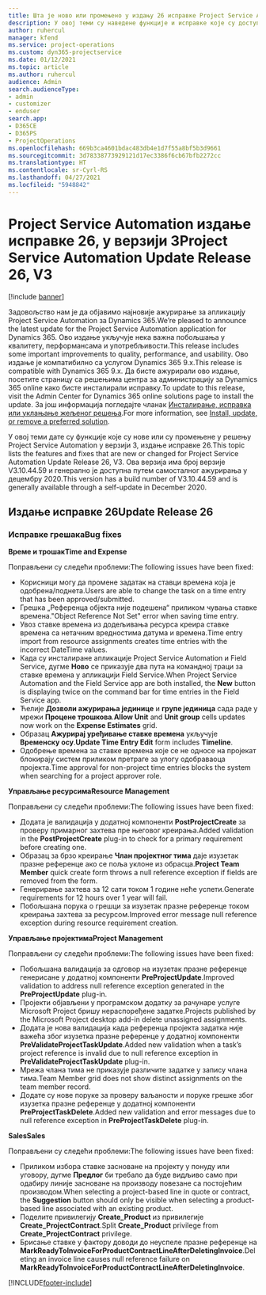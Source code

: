 ```yaml
---
title: Шта је ново или промењено у издању 26 исправке Project Service Automation верзије 3
description: У овој теми су наведене функције и исправке које су доступне у издању исправке 26 за Project Service Automation верзије 3.
author: ruhercul
manager: kfend
ms.service: project-operations
ms.custom: dyn365-projectservice
ms.date: 01/12/2021
ms.topic: article
ms.author: ruhercul
audience: Admin
search.audienceType:
- admin
- customizer
- enduser
search.app:
- D365CE
- D365PS
- ProjectOperations
ms.openlocfilehash: 669b3ca4601bdac483db4e1d7f55a8bf5b3d9661
ms.sourcegitcommit: 3d78338773929121d17ec3386f6cb67bfb2272cc
ms.translationtype: HT
ms.contentlocale: sr-Cyrl-RS
ms.lasthandoff: 04/27/2021
ms.locfileid: "5948842"
---
```

# <a name="project-service-automation-update-release-26-v3"></a><span data-ttu-id="d2061-103">Project Service Automation издање исправке 26, у верзији 3</span><span class="sxs-lookup"><span data-stu-id="d2061-103">Project Service Automation Update Release 26, V3</span></span>

[!include [banner](../includes/psa-now-project-operations.md)]

<span data-ttu-id="d2061-104">Задовољство нам је да објавимо најновије ажурирање за апликацију Project Service Automation за Dynamics 365.</span><span class="sxs-lookup"><span data-stu-id="d2061-104">We’re pleased to announce the latest update for the Project Service Automation application for Dynamics 365.</span></span> <span data-ttu-id="d2061-105">Ово издање укључује нека важна побољшања у квалитету, перформансама и употребљивости.</span><span class="sxs-lookup"><span data-stu-id="d2061-105">This release includes some important improvements to quality, performance, and usability.</span></span> <span data-ttu-id="d2061-106">Ово издање је компатибилно са услугом Dynamics 365 9.x.</span><span class="sxs-lookup"><span data-stu-id="d2061-106">This release is compatible with Dynamics 365 9.x.</span></span> <span data-ttu-id="d2061-107">Да бисте ажурирали ово издање, посетите страницу са решењима центра за администрацију за Dynamics 365 online како бисте инсталирали исправку.</span><span class="sxs-lookup"><span data-stu-id="d2061-107">To update to this release, visit the Admin Center for Dynamics 365 online solutions page to install the update.</span></span> <span data-ttu-id="d2061-108">За још информација погледајте чланак [Инсталирање, исправка или уклањање жељеног решења](/power-platform/admin/install-remove-preferred-solution).</span><span class="sxs-lookup"><span data-stu-id="d2061-108">For more information, see [Install, update, or remove a preferred solution](/power-platform/admin/install-remove-preferred-solution).</span></span>

<span data-ttu-id="d2061-109">У овој теми дате су функције које су нове или су промењене у решењу Project Service Automation у верзији 3, издање исправке 26.</span><span class="sxs-lookup"><span data-stu-id="d2061-109">This topic lists the features and fixes that are new or changed for Project Service Automation Update Release 26, V3.</span></span> <span data-ttu-id="d2061-110">Ова верзија има број верзије V3.10.44.59 и генерално је доступна путем самосталног ажурирања у децембру 2020.</span><span class="sxs-lookup"><span data-stu-id="d2061-110">This version has a build number of V3.10.44.59 and is generally available through a self-update in December 2020.</span></span>

## <a name="update-release-26"></a><span data-ttu-id="d2061-111">Издање исправке 26</span><span class="sxs-lookup"><span data-stu-id="d2061-111">Update Release 26</span></span>

### <a name="bug-fixes"></a><span data-ttu-id="d2061-112">Исправке грешака</span><span class="sxs-lookup"><span data-stu-id="d2061-112">Bug fixes</span></span>

<span data-ttu-id="d2061-113">**Време и трошак**</span><span class="sxs-lookup"><span data-stu-id="d2061-113">**Time and Expense**</span></span>

<span data-ttu-id="d2061-114">Поправљени су следећи проблеми:</span><span class="sxs-lookup"><span data-stu-id="d2061-114">The following issues have been fixed:</span></span>

- <span data-ttu-id="d2061-115">Корисници могу да промене задатак на ставци времена која је одобрена/поднета.</span><span class="sxs-lookup"><span data-stu-id="d2061-115">Users are able to change the task on a time entry that has been approved/submitted.</span></span>
- <span data-ttu-id="d2061-116">Грешка „Референца објекта није подешена“ приликом чувања ставке времена.</span><span class="sxs-lookup"><span data-stu-id="d2061-116">"Object Reference Not Set" error when saving time entry.</span></span>
- <span data-ttu-id="d2061-117">Увоз ставке времена из додељивања ресурса креира ставке времена са нетачним вредностима датума и времена.</span><span class="sxs-lookup"><span data-stu-id="d2061-117">Time entry import from resource assignments creates time entries with the incorrect DateTime values.</span></span>
- <span data-ttu-id="d2061-118">Када су инсталиране апликације Project Service Automation и Field Service, дугме **Ново** се приказује два пута на командној траци за ставке времена у апликацији Field Service.</span><span class="sxs-lookup"><span data-stu-id="d2061-118">When Project Service Automation and the Field Service app are both installed, the **New** button is displaying twice on the command bar for time entries in the Field Service app.</span></span>
- <span data-ttu-id="d2061-119">Ћелије **Дозволи ажурирања јединице** и **групе јединица** сада раде у мрежи **Процене трошкова**.</span><span class="sxs-lookup"><span data-stu-id="d2061-119">**Allow Unit** and **Unit group** cells updates now work on the **Expense Estimates** grid.</span></span>
- <span data-ttu-id="d2061-120">Образац **Ажурирај уређивање ставке времена** укључује **Временску осу**.</span><span class="sxs-lookup"><span data-stu-id="d2061-120">**Update Time Entry Edit** form includes **Timeline**.</span></span>
- <span data-ttu-id="d2061-121">Одобрење времена за ставке времена које се не односе на пројекат блокирају систем приликом претраге за улогу одобраваоца пројекта.</span><span class="sxs-lookup"><span data-stu-id="d2061-121">Time approval for non-project time entries blocks the system when searching for a project approver role.</span></span>

<span data-ttu-id="d2061-122">**Управљање ресурсима**</span><span class="sxs-lookup"><span data-stu-id="d2061-122">**Resource Management**</span></span>

<span data-ttu-id="d2061-123">Поправљени су следећи проблеми:</span><span class="sxs-lookup"><span data-stu-id="d2061-123">The following issues have been fixed:</span></span>

- <span data-ttu-id="d2061-124">Додата је валидација у додатној компоненти **PostProjectCreate** за проверу примарног захтева пре његовог креирања.</span><span class="sxs-lookup"><span data-stu-id="d2061-124">Added validation in the **PostProjectCreate** plug-in to check for a primary requirement before creating one.</span></span>
- <span data-ttu-id="d2061-125">Образац за брзо креирање **Члан пројектног тима** даје изузетак празне референце ако се поља уклоне из обрасца.</span><span class="sxs-lookup"><span data-stu-id="d2061-125">**Project Team Member** quick create form throws a null reference exception if fields are removed from the form.</span></span>
- <span data-ttu-id="d2061-126">Генерирање захтева за 12 сати током 1 године неће успети.</span><span class="sxs-lookup"><span data-stu-id="d2061-126">Generate requirements for 12 hours over 1 year will fail.</span></span>
- <span data-ttu-id="d2061-127">Побољшана порука о грешци за изузетак празне референце током креирања захтева за ресурсом.</span><span class="sxs-lookup"><span data-stu-id="d2061-127">Improved error message null reference exception during resource requirement creation.</span></span>

<span data-ttu-id="d2061-128">**Управљање пројектима**</span><span class="sxs-lookup"><span data-stu-id="d2061-128">**Project Management**</span></span>

<span data-ttu-id="d2061-129">Поправљени су следећи проблеми:</span><span class="sxs-lookup"><span data-stu-id="d2061-129">The following issues have been fixed:</span></span>

- <span data-ttu-id="d2061-130">Побољшана валидација за одговор на изузетак празне референце генерисане у додатној компоненти **PreProjectUpdate**.</span><span class="sxs-lookup"><span data-stu-id="d2061-130">Improved validation to address null reference exception generated in the **PreProjectUpdate** plug-in.</span></span>
- <span data-ttu-id="d2061-131">Пројекти објављени у програмском додатку за рачунаре услуге Microsoft Project бришу нераспоређене задатке.</span><span class="sxs-lookup"><span data-stu-id="d2061-131">Projects published by the Microsoft Project desktop add-in delete unassigned assignments.</span></span>
- <span data-ttu-id="d2061-132">Додата је нова валидација када референца пројекта задатка није важећа због изузетка празне референце у додатној компоненти **PreValidateProjectTaskUpdate**.</span><span class="sxs-lookup"><span data-stu-id="d2061-132">Added new validation when a task’s project reference is invalid due to null reference exception in **PreValidateProjectTaskUpdate** plug-in.</span></span>
- <span data-ttu-id="d2061-133">Мрежа члана тима не приказује различите задатке у запису члана тима.</span><span class="sxs-lookup"><span data-stu-id="d2061-133">Team Member grid does not show distinct assignments on the team member record.</span></span>
- <span data-ttu-id="d2061-134">Додате су нове поруке за проверу ваљаности и поруке грешке због изузетка празне референце у додатној компоненти **PreProjectTaskDelete**.</span><span class="sxs-lookup"><span data-stu-id="d2061-134">Added new validation and error messages due to null reference exception in **PreProjectTaskDelete** plug-in.</span></span>

<span data-ttu-id="d2061-135">**Sales**</span><span class="sxs-lookup"><span data-stu-id="d2061-135">**Sales**</span></span>

<span data-ttu-id="d2061-136">Поправљени су следећи проблеми:</span><span class="sxs-lookup"><span data-stu-id="d2061-136">The following issues have been fixed:</span></span>

- <span data-ttu-id="d2061-137">Приликом избора ставке засноване на пројекту у понуду или уговору, дугме **Предлог** би требало да буде видљиво само при одабиру линије засноване на производу повезане са постојећим производом.</span><span class="sxs-lookup"><span data-stu-id="d2061-137">When selecting a project-based line in quote or contract, the **Suggestion** button should only be visible when selecting a product-based line associated with an existing product.</span></span>
- <span data-ttu-id="d2061-138">Поделите привилегију **Create_Product** из привилегије **Create_ProjectContract**.</span><span class="sxs-lookup"><span data-stu-id="d2061-138">Split **Create_Product** privilege from **Create_ProjectContract** privilege.</span></span>
- <span data-ttu-id="d2061-139">Брисање ставке у фактору доводи до неуспеле празне референце на **MarkReadyToInvoiceForProductContractLineAfterDeletingInvoice**.</span><span class="sxs-lookup"><span data-stu-id="d2061-139">Deleting an invoice line causes null reference failure on **MarkReadyToInvoiceForProductContractLineAfterDeletingInvoice**.</span></span>


[!INCLUDE[footer-include](../includes/footer-banner.md)]